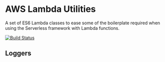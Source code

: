 # AWS Lambda Utilities

A set of ES6 Lambda classes to ease some of the boilerplate required when
using the Serverless framework with Lambda functions.

[![Build Status](https://travis-ci.org/Transcordia/lambda-utils.svg?branch=develop)](https://travis-ci.org/Transcordia/lambda-utils)

## Loggers

